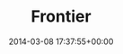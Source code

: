 ---
title:		"Frontier"
type:		"photos"
mediatype:		"upload"
location:		"Ahlbeck, German - Polish border"
date:		"2014-03-08 17:37:55+00:00"
album:		"city"
filename:		"border.md"
series:		"abstract"
cl_public_id:		"city/border"
cl_version:		1497000213
format:		"tiff"
bytes:		3179564
width:		961
height:		1440
colours:
- "#666C77"
- "#395B79"
- "#626D74"
- "#465E7B"
- "#67605D"
- "#46464C"
- "#666064"
- "#42484B"
- "#74A3C1"
exposure_mode:		"Auto"
program:		"Aperture-priority AE"
aperture:		"2.8"
focal_length:		"50.0 mm"
iso:		"200"
shutter_speed:		"1/1000"
metering:		"Multi-segment"
flash:		"Off, Did not fire"
white_balance:		"Custom"
colour_temp:		"5400"
has_crop:		"true"
orientation:		"Horizontal (normal)"
camera_model:		"NIKON D800"
lens_info:		"0mm f/0"
artist:		"No artist info"
x_resolution:		"300"
y_resolution:		"300"
---